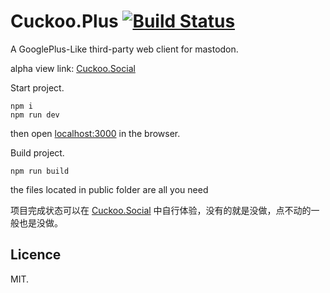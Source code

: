 # Cuckoo.Plus [![Build Status](https://travis-ci.org/NanaMorse/Cuckoo.Plus.svg?branch=master)](https://travis-ci.org/NanaMorse/Cuckoo.Plus)
A GooglePlus-Like third-party web client for mastodon.

alpha view link: [Cuckoo.Social](http://www.cuckoo.social)

Start project.
```
npm i
npm run dev
```
then open [localhost:3000](http://localhost:3000) in the browser.

Build project.
```
npm run build
```
the files located in public folder are all you need

项目完成状态可以在 [Cuckoo.Social](http://www.cuckoo.social) 中自行体验，没有的就是没做，点不动的一般也是没做。

## Licence
MIT.
